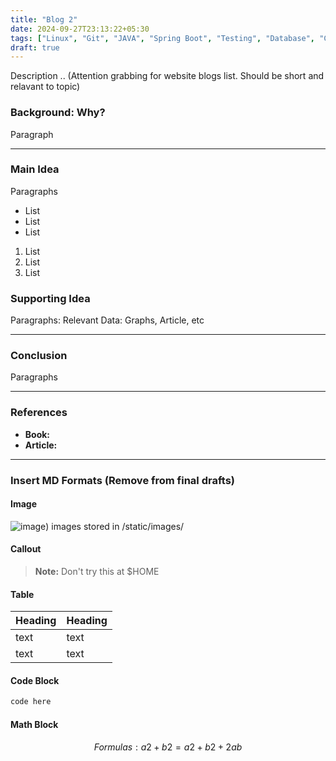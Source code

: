 ```yaml
---
title: "Blog 2"
date: 2024-09-27T23:13:22+05:30
tags: ["Linux", "Git", "JAVA", "Spring Boot", "Testing", "Database", "CI/CD"]
draft: true
---
```


Description .. (Attention grabbing for website blogs list. Should be short and relavant to topic)

### Background: Why?

Paragraph

***

### Main Idea

Paragraphs

- List
- List
- List

1. List
2. List
3. List

### Supporting Idea

Paragraphs: Relevant Data: Graphs, Article, etc

***

### Conclusion

Paragraphs

***

### References

- **Book:**
- **Article:**

***

### Insert MD Formats (Remove from final drafts)

#### Image

![image](/personal-website/images/blogs/2024/IMAGE_NAME))
images stored in /static/images/

#### Callout

> **Note:** Don't try this at $HOME

#### Table

| Heading | Heading |
| ------- | ------- |
| text    | text    |
| text    | text    |

#### Code Block

```bash
code here
```

#### Math Block

$$
Formulas: a2 + b2 = a2 + b2 + 2ab
$$
